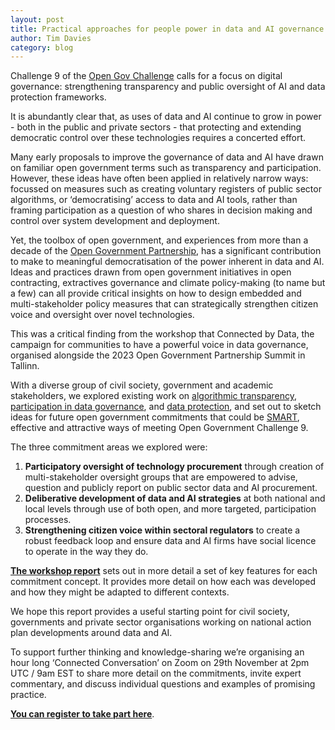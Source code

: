 ```yaml
---
layout: post
title: Practical approaches for people power in data and AI governance
author: Tim Davies
category: blog
---
```


Challenge 9 of the [Open Gov Challenge](https://www.opengovpartnership.org/the-open-gov-challenge/) calls for a focus on digital governance: strengthening transparency and public oversight of AI and data protection frameworks. 

It is abundantly clear that, as uses of data and AI continue to grow in power - both in the public and private sectors - that protecting and extending democratic control over these technologies requires a concerted effort.

<!--more-->

Many early proposals to improve the governance of data and AI have drawn on familiar open government terms such as transparency and participation. However, these ideas have often been applied in relatively narrow ways: focussed on measures such as creating voluntary registers of public sector algorithms, or ‘democratising’ access to data and AI tools, rather than framing participation as a question of who shares in decision making and control over system development and deployment. 

Yet, the toolbox of open government, and experiences from more than a decade of the [Open Government Partnership](https://www.opengovpartnership.org/), has a significant contribution to make to meaningful democratisation of the power inherent in data and AI. Ideas and practices drawn from open government initiatives in open contracting, extractives governance and climate policy-making (to name but a few) can all provide critical insights on how to design embedded and multi-stakeholder policy measures that can strategically strengthen citizen voice and oversight over novel technologies. 

This was a critical finding from the workshop that Connected by Data, the campaign for communities to have a powerful voice in data governance, organised alongside the 2023 Open Government Partnership Summit in Tallinn. 

With a diverse group of civil society, government and academic stakeholders, we explored existing work on [algorithmic transparency](https://www.opengovpartnership.org/documents/state-of-the-evidence-algorithmic-transparency/), [participation in data governance](https://datajusticelab.org/wp-content/uploads/2022/08/CivicParticipation_DataJusticeLab_Report2022.pdf), and [data protection](https://www.opengovpartnership.org/documents/data-protection-in-africa-a-look-at-ogp-member-progress/), and set out to sketch ideas for future open government commitments that could be [SMART](https://en.wikipedia.org/wiki/SMART_criteria), effective and attractive ways of meeting Open Government Challenge 9.   

The three commitment areas we explored were: 

1. **Participatory oversight of technology procurement** through creation of multi-stakeholder oversight groups that are empowered to advise, question and publicly report on public sector data and AI procurement. 
2. **Deliberative development of data and AI strategies** at both national and local levels through use of both open, and more targeted, participation processes.
3. **Strengthening citizen voice within sectoral regulators** to create a robust feedback loop and ensure data and AI firms have social licence to operate in the way they do.

**[The workshop report](http://connectedbydata.org/events/2023-09-04-open-government-committment-lab)** sets out in more detail a set of key features for each commitment concept. It provides more detail on how each was developed and how they might be adapted to different contexts. 

We hope this report provides a useful starting point for civil society, governments and private sector organisations working on national action plan developments around data and AI.

To support further thinking and knowledge-sharing we’re organising an hour long ‘Connected Conversation’ on Zoom on 29th November at 2pm UTC / 9am EST to share more detail on the commitments, invite expert commentary, and discuss individual questions and examples of promising practice. 

**[You can register to take part here](http://connectedbydata.org/events/2023-11-29-open-government-data-ai-governance)**. 
